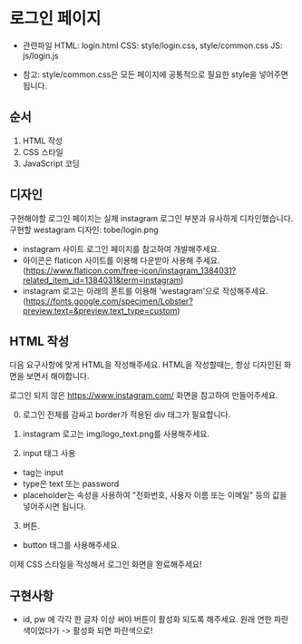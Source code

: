# 로그인 페이지

- 관련파일
  HTML: login.html
  CSS: style/login.css, style/common.css
  JS: js/login.js

* 참고: style/common.css은 모든 페이지에 공통적으로 필요한 style을 넣어주면 됩니다.

## 순서

1. HTML 작성
2. CSS 스타일
3. JavaScript 코딩

## 디자인

구현해야할 로그인 페이지는 실제 instagram 로그인 부분과 유사하게 디자인했습니다.
구현할 westagram 디자인: tobe/login.png

- instagram 사이트 로그인 페이지를 참고하여 개발해주세요.
- 아이콘은 flaticon 사이트를 이용해 다운받아 사용해 주세요.
  (https://www.flaticon.com/free-icon/instagram_1384031?related_item_id=1384031&term=instagram)
- instagram 로고는 아래의 폰트를 이용해 'westagram'으로 작성해주세요.
  (https://fonts.google.com/specimen/Lobster?preview.text=&preview.text_type=custom)

## HTML 작성

다음 요구사항에 맞게 HTML을 작성해주세요.
HTML을 작성할때는, 항상 디자인된 화면을 보면서 해야합니다.

로그인 되지 않은 https://www.instagram.com/ 화면을 참고하여 만들어주세요.

0. 로그인 전체를 감싸고 border가 적용된 div 태그가 필요합니다.

1. instagram 로고는 img/logo_text.png를 사용해주세요.

2. input 태그 사용

- tag는 input
- type은 text 또는 password
- placeholder는 속성을 사용하여 "전화번호, 사용자 이름 또는 이메일" 등의 값을 넣어주시면 됩니다.

3. 버튼.

- button 태그를 사용해주세요.

이제 CSS 스타일을 작성해서 로그인 화면을 완료해주세요!

## 구현사항

- id, pw 에 각각 한 글자 이상 써야 버튼이 활성화 되도록 해주세요.
  원래 연한 파란색이었다가 -> 활성화 되면 파란색으로!
